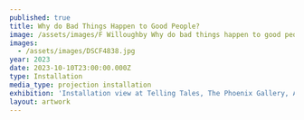 ```yaml
---
published: true
title: Why do Bad Things Happen to Good People?
image: /assets/images/F Willoughby Why do bad things happen to good people.jpg
images:
  - /assets/images/DSCF4838.jpg
year: 2023
date: 2023-10-10T23:00:00.000Z
type: Installation
media_type: projection installation
exhibition: 'Installation view at Telling Tales, The Phoenix Gallery, Athens.'
layout: artwork
---
```


